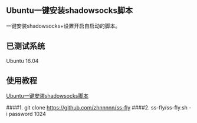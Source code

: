 Ubuntu一键安装shadowsocks脚本
---

一键安装shadowsocks+设置开启自启动的脚本。

## 已测试系统
Ubuntu 16.04

## 使用教程
[Ubuntu一键安装shadowsocks脚本][1]


  [1]: https://www.flyzy2005.cn/fan-qiang/shadowsocks/install-shadowsocks-in-one-command


	
####1. git clone https://github.com/zhnnnnn/ss-fly
####2. ss-fly/ss-fly.sh -i password 1024

